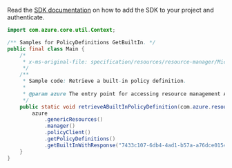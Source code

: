 Read the [SDK documentation](https://github.com/Azure/azure-sdk-for-java/blob/azure-resourcemanager_2.13.0/sdk/resourcemanager/azure-resourcemanager/README.md) on how to add the SDK to your project and authenticate.

```java
import com.azure.core.util.Context;

/** Samples for PolicyDefinitions GetBuiltIn. */
public final class Main {
    /*
     * x-ms-original-file: specification/resources/resource-manager/Microsoft.Authorization/stable/2021-06-01/examples/getBuiltinPolicyDefinition.json
     */
    /**
     * Sample code: Retrieve a built-in policy definition.
     *
     * @param azure The entry point for accessing resource management APIs in Azure.
     */
    public static void retrieveABuiltInPolicyDefinition(com.azure.resourcemanager.AzureResourceManager azure) {
        azure
            .genericResources()
            .manager()
            .policyClient()
            .getPolicyDefinitions()
            .getBuiltInWithResponse("7433c107-6db4-4ad1-b57a-a76dce0154a1", Context.NONE);
    }
}
```
